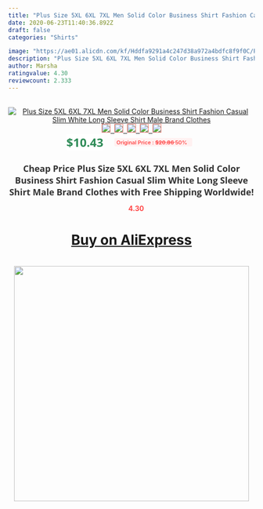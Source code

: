 ```yaml
---
title: "Plus Size 5XL 6XL 7XL Men Solid Color Business Shirt Fashion Casual Slim White Long Sleeve Shirt Male Brand Clothes"
date: 2020-06-23T11:40:36.892Z
draft: false
categories: "Shirts"

image: "https://ae01.alicdn.com/kf/Hddfa9291a4c247d38a972a4bdfc8f9f0C/Plus-Size-5XL-6XL-7XL-Men-Solid-Color-Business-Shirt-Fashion-Casual-Slim-White-Long-Sleeve.jpg"
description: "Plus Size 5XL 6XL 7XL Men Solid Color Business Shirt Fashion Casual Slim White Long Sleeve Shirt Male Brand Clothes"
author: Marsha
ratingvalue: 4.30
reviewcount: 2.333
---
```

<br>
<div style="text-align: center;">
<a href="https://s.click.aliexpress.com/e/_AKGiSp" target="_blank" rel="nofollow noopener noreferrer"><img alt="Plus Size 5XL 6XL 7XL Men Solid Color Business Shirt Fashion Casual Slim White Long Sleeve Shirt Male Brand Clothes" class="magnifier-image" src="https://ae01.alicdn.com/kf/Hddfa9291a4c247d38a972a4bdfc8f9f0C/Plus-Size-5XL-6XL-7XL-Men-Solid-Color-Business-Shirt-Fashion-Casual-Slim-White-Long-Sleeve.jpg_640x640.jpg">
<br>
<img style="border:1px solid salmon" src="https://ae01.alicdn.com/kf/Hddfa9291a4c247d38a972a4bdfc8f9f0C/Plus-Size-5XL-6XL-7XL-Men-Solid-Color-Business-Shirt-Fashion-Casual-Slim-White-Long-Sleeve.jpg_120x120.jpg">&nbsp;&nbsp;<img style="border:1px solid salmon" src="https://ae01.alicdn.com/kf/H2d639adb818a4f2a92efb297c772d7b9i/Plus-Size-5XL-6XL-7XL-Men-Solid-Color-Business-Shirt-Fashion-Casual-Slim-White-Long-Sleeve.jpg_120x120.jpg">&nbsp;&nbsp;<img style="border:1px solid salmon" src="https://ae01.alicdn.com/kf/Hc4e24c36199c4e68b3a41840ce243ae5l/Plus-Size-5XL-6XL-7XL-Men-Solid-Color-Business-Shirt-Fashion-Casual-Slim-White-Long-Sleeve.jpg_120x120.jpg">&nbsp;&nbsp;<img style="border:1px solid salmon" src="https://ae01.alicdn.com/kf/Hda33a4b8eb114e67a1ef9c7ff7bb9c05I/Plus-Size-5XL-6XL-7XL-Men-Solid-Color-Business-Shirt-Fashion-Casual-Slim-White-Long-Sleeve.jpg_120x120.jpg">&nbsp;&nbsp;<img style="border:1px solid salmon" src="https://ae01.alicdn.com/kf/Hd727410bc87a4ab89006e56a4a28b3f0k/Plus-Size-5XL-6XL-7XL-Men-Solid-Color-Business-Shirt-Fashion-Casual-Slim-White-Long-Sleeve.jpg_120x120.jpg"></a></div><br0>
<div style="text-align: center;"><span style="background-color: white; border: 0px; box-sizing: border-box; color: seagreen; display: inline-block; font-family: &quot;open sans&quot; , &quot;arial&quot; , &quot;helvetica&quot; , sans-serif , &quot;heiti&quot;; font-size: 24px; font-stretch: inherit; font-weight: 700; line-height: inherit; margin: 0px 10px 0px 0px; padding: 0px; vertical-align: middle;">$10.43 </span>
<span style="background: rgb(255 , 241 , 241); border-radius: 3px; border: 0px; box-sizing: border-box; color: #ff4747; display: inline-block; font-family: inherit; font-size: 12px; font-stretch: inherit; font-style: inherit; font-variant: inherit; font-weight: 600; line-height: inherit; margin: 0px; padding: 2px 5px; transform: scale(0.9); vertical-align: middle;">Original Price : <b style="text-decoration: line-through;">$20.86 </b> 50%&nbsp;&nbsp;</span></div>
<h1 style="color: #333333; display: inline-block; font-family: &quot;open sans&quot; , &quot;arial&quot; , &quot;helvetica&quot; , sans-serif , &quot;heiti&quot;; font-size: 18px; font-stretch: inherit; font-weight: 700; text-align: center;">Cheap Price Plus Size 5XL 6XL 7XL Men Solid Color Business Shirt Fashion Casual Slim White Long Sleeve Shirt Male Brand Clothes with Free Shipping Worldwide!</h1>
<div style="color: #ff4747; text-align: center;">
<img src="https://4.bp.blogspot.com/-M0ZcTcb-5uY/XleCXlxnR4I/AAAAAAAAAEc/OrjgMkXV1oMQFaCRZj5HQwOCBcu3w1FegCPcBGAYYCw/s1600/star.png" style="height: 15px;">&nbsp;<b>4.30</b></div>
<div class="button_cont" align="center"><a class="buynow_a" href="https://s.click.aliexpress.com/e/_AKGiSp" target="_blank" rel="nofollow noopener noreferrer"><H1>Buy on AliExpress</H1></a></div><br>
<div class="separator" style="clear: both; text-align: center;">
<img src="https://lh3.googleusercontent.com/-pTy5HemUv9M/XlePHvY0dAI/AAAAAAAAAE4/0nX5iRUoIWY8eMW9Dpxeirr157OZliDIgCLcBGAsYHQ/s1600/badge.gif" width="480">
</div>
